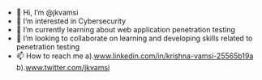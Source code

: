 - 👋 Hi, I’m @jkvamsi
- 👀 I’m interested in Cybersecurity
- 🌱 I’m currently learning about web application penetration testing
- 💞️ I’m looking to collaborate on learning and developing skills related to penetration testing
- 📫 How to reach me 
        a).www.linkedin.com/in/krishna-vamsi-25565b19a
        b).www.twitter.com/jkvamsi

<!---
jkvamsi/jkvamsi is a ✨ special ✨ repository because its `README.md` (this file) appears on your GitHub profile.
You can click the Preview link to take a look at your changes.
--->
